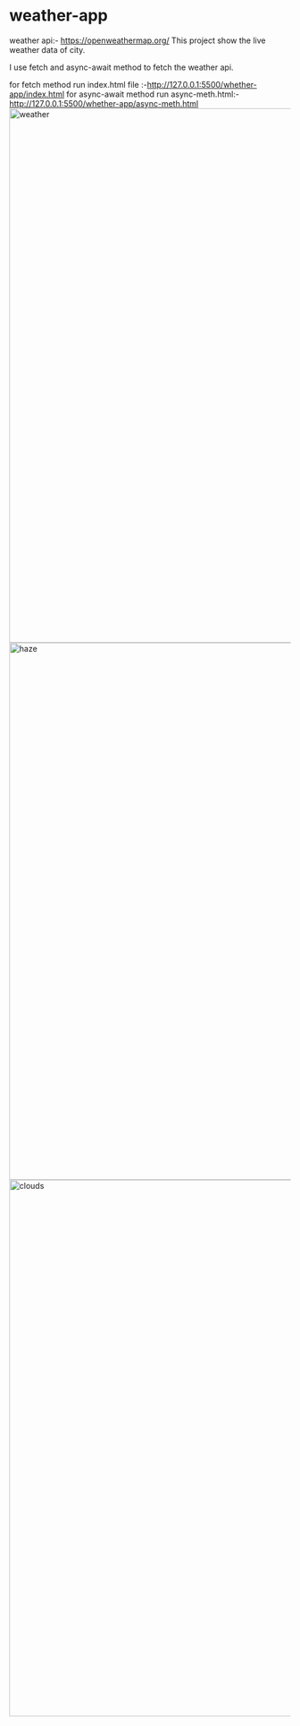 # weather-app

weather api:- https://openweathermap.org/
This project show the live weather data of city.

I use fetch and async-await method to fetch the weather api.

for fetch method run index.html file :-http://127.0.0.1:5500/whether-app/index.html
for async-await method run async-meth.html:- http://127.0.0.1:5500/whether-app/async-meth.html
<img width="955" alt="weather" src="https://user-images.githubusercontent.com/80203918/174484911-b985c1e0-fc58-4137-8eab-0ea6265cff36.png">
<img width="960" alt="haze" src="https://user-images.githubusercontent.com/80203918/174484936-6c0392ef-2b80-46f8-8616-5d85d530acf5.png">
<img width="959" alt="clouds" src="https://user-images.githubusercontent.com/80203918/174484939-999d8dfc-0bc9-4c27-9663-3b86d149c445.png">
